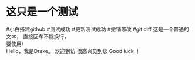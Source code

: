 ﻿# 这只是一个测试
#小白搭建github
#测试成功
#更新测试成功
#撤销修改
#git diff
这是一个普通的文本，
直接回车不能换行，<br>
要使用/<br>
	Hello，我是Drake。
	欢迎到访
	很高兴见到您
	Good luck ！	

